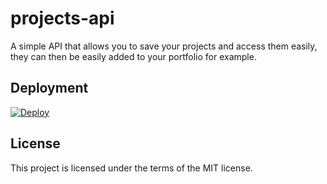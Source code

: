 # projects-api

A simple API that allows you to save your projects and access them easily, they can then be easily added to your
portfolio for example.

## Deployment

[![Deploy](https://button.deta.dev/1/svg)](https://go.deta.dev/deploy?repo=https://github.com/Tobi-De/projects-api)

## License

This project is licensed under the terms of the MIT license.

